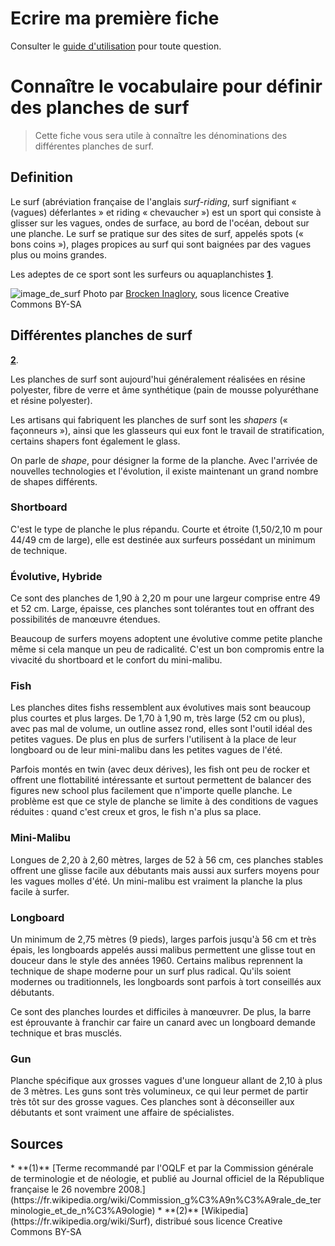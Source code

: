 # Ecrire ma première fiche 

Consulter le [guide d'utilisation](http://multibao.org/documentation/README.md) pour toute question.

# Connaître le vocabulaire pour définir des planches de surf

> Cette fiche vous sera utile à connaître les dénominations des différentes planches de surf.

## Definition

Le surf (abréviation française de l'anglais *surf-riding*, surf signifiant « (vagues) déferlantes » et riding « chevaucher ») est un sport qui consiste à glisser sur les vagues, ondes de surface, au bord de l'océan, debout sur une planche. Le surf se pratique sur des sites de surf, appelés spots (« bons coins »), plages propices au surf qui sont baignées par des vagues plus ou moins grandes.

Les adeptes de ce sport sont les surfeurs ou aquaplanchistes **[1](#note)**.

![image_de_surf](https://upload.wikimedia.org/wikipedia/commons/thumb/d/d1/2010_mavericks_competition_edit1.jpg/280px-2010_mavericks_competition_edit1.jpg)
Photo par [Brocken Inaglory](https://fr.wikipedia.org/wiki/Surf#/media/File:2010_mavericks_competition_edit1.jpg), sous licence Creative Commons BY-SA

## Différentes planches de surf

**[2](#note)**.

Les planches de surf sont aujourd'hui généralement réalisées en résine polyester, fibre de verre et âme synthétique (pain de mousse polyuréthane et résine polyester).

Les artisans qui fabriquent les planches de surf sont les *shapers* (« façonneurs »), ainsi que les glasseurs qui eux font le travail de stratification, certains shapers font également le glass.

On parle de *shape*, pour désigner la forme de la planche. Avec l'arrivée de nouvelles technologies et l'évolution, il existe maintenant un grand nombre de shapes différents.

### Shortboard

C'est le type de planche le plus répandu. Courte et étroite (1,50/2,10 m pour 44/49 cm de large), elle est destinée aux surfeurs possédant un minimum de technique.

### Évolutive, Hybride

Ce sont des planches de 1,90 à 2,20 m pour une largeur comprise entre 49 et 52 cm. Large, épaisse, ces planches sont tolérantes tout en offrant des possibilités de manœuvre étendues.

Beaucoup de surfers moyens adoptent une évolutive comme petite planche même si cela manque un peu de radicalité. C'est un bon compromis entre la vivacité du shortboard et le confort du mini-malibu.

### Fish

Les planches dites fishs ressemblent aux évolutives mais sont beaucoup plus courtes et plus larges. De 1,70 à 1,90 m, très large (52 cm ou plus), avec pas mal de volume, un outline assez rond, elles sont l'outil idéal des petites vagues. De plus en plus de surfers l'utilisent à la place de leur longboard ou de leur mini-malibu dans les petites vagues de l'été.

Parfois montés en twin (avec deux dérives), les fish ont peu de rocker et offrent une flottabilité intéressante et surtout permettent de balancer des figures new school plus facilement que n'importe quelle planche. Le problème est que ce style de planche se limite à des conditions de vagues réduites : quand c'est creux et gros, le fish n'a plus sa place.

### Mini-Malibu

Longues de 2,20 à 2,60 mètres, larges de 52 à 56 cm, ces planches stables offrent une glisse facile aux débutants mais aussi aux surfers moyens pour les vagues molles d'été. Un mini-malibu est vraiment la planche la plus facile à surfer.

### Longboard

Un minimum de 2,75 mètres (9 pieds), larges parfois jusqu'à 56 cm et très épais, les longboards appelés aussi malibus permettent une glisse tout en douceur dans le style des années 1960. Certains malibus reprennent la technique de shape moderne pour un surf plus radical. Qu'ils soient modernes ou traditionnels, les longboards sont parfois à tort conseillés aux débutants.

Ce sont des planches lourdes et difficiles à manœuvrer. De plus, la barre est éprouvante à franchir car faire un canard avec un longboard demande technique et bras musclés.

### Gun

Planche spécifique aux grosses vagues d'une longueur allant de 2,10 à plus de 3 mètres. Les guns sont très volumineux, ce qui leur permet de partir très tôt sur des grosse vagues. Ces planches sont à déconseiller aux débutants et sont vraiment une affaire de spécialistes.

## Sources

<a id="note">
* **(1)** [Terme recommandé par l'OQLF et par la Commission générale de terminologie et de néologie, et publié au Journal officiel de la République française le 26 novembre 2008.](https://fr.wikipedia.org/wiki/Commission_g%C3%A9n%C3%A9rale_de_terminologie_et_de_n%C3%A9ologie)
* **(2)** [Wikipedia](https://fr.wikipedia.org/wiki/Surf), distribué sous licence Creative Commons BY-SA
